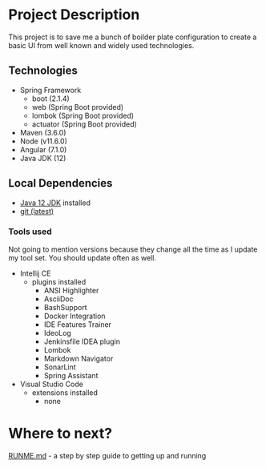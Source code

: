 # Project Description
This project is to save me a bunch of boilder plate configuration to 
create a basic UI from well known and widely used technologies.  

## Technologies
* Spring Framework
  * boot (2.1.4)
  * web (Spring Boot provided)
  * lombok (Spring Boot provided)
  * actuator (Spring Boot provided)
* Maven (3.6.0)
* Node (v11.6.0)
* Angular (7.1.0)
* Java JDK (12)

## Local Dependencies
* [Java 12 JDK](https://openjdk.java.net/) installed
* [git (latest)](https://git-scm.com/)

### Tools used
Not going to mention versions because they change all the time as I 
update my tool set.  You should update often as well.
* Intellij CE
  * plugins installed
    * ANSI Highlighter
    * AsciiDoc
    * BashSupport
    * Docker Integration
    * IDE Features Trainer
    * IdeoLog
    * Jenkinsfile IDEA plugin
    * Lombok
    * Markdown Navigator
    * SonarLint
    * Spring Assistant
* Visual Studio Code
  * extensions installed
    * none
# Where to next?
[RUNME.md](./RUNME.md) - a step by step guide to getting up and running
